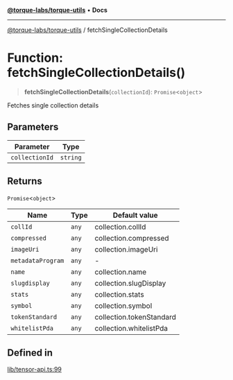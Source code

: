 [**@torque-labs/torque-utils**](../README.md) • **Docs**

***

[@torque-labs/torque-utils](../README.md) / fetchSingleCollectionDetails

# Function: fetchSingleCollectionDetails()

> **fetchSingleCollectionDetails**(`collectionId`): `Promise`\<`object`\>

Fetches single collection details

## Parameters

| Parameter | Type |
| ------ | ------ |
| `collectionId` | `string` |

## Returns

`Promise`\<`object`\>

| Name | Type | Default value |
| ------ | ------ | ------ |
| `collId` | `any` | collection.collId |
| `compressed` | `any` | collection.compressed |
| `imageUri` | `any` | collection.imageUri |
| `metadataProgram` | `any` | - |
| `name` | `any` | collection.name |
| `slugdisplay` | `any` | collection.slugDisplay |
| `stats` | `any` | collection.stats |
| `symbol` | `any` | collection.symbol |
| `tokenStandard` | `any` | collection.tokenStandard |
| `whitelistPda` | `any` | collection.whitelistPda |

## Defined in

[lib/tensor-api.ts:99](https://github.com/torque-labs/torque-utils/blob/a612e615fa21888d00ebb7bf70f9910fab4be80a/lib/tensor-api.ts#L99)
